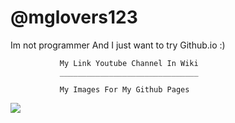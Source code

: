 # @mglovers123
Im not programmer And I just want to try Github.io :)

               My Link Youtube Channel In Wiki
               _______________________________
               
               My Images For My Github Pages
              
           
<a href='https://www.linkpicture.com/view.php?img=LPic5f88aa847e49c1926817263'><img src='https://www.linkpicture.com/q/images_52.jpg' type='image'></a>
           
           
       




    
    



    
 
